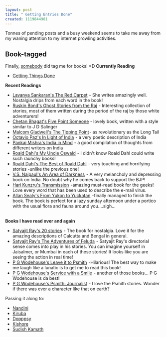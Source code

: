 ```yaml
--- 
layout: post
title: " Getting Entries Done"
created: 1119844981
---
```

<p>Tonnes of pending posts and a busy weekend seems to take me away from my waning attention to my internet prowling activities. </p><h2>Book-tagged</h2>
<p></p>Finally, <a href="http://deepak.jois.name">somebody</a> did tag me for books! =D 
<strong>Currently Reading</strong>
<ul><li><a href="http://www.amazon.com/exec/obidos/redirect?link_code=ur2&amp;camp=1789&amp;tag=nimbupani-20&amp;creative=9325&amp;path=tg/detail/-/0142000280?v=glance">Getting Things Done</a></li></ul>
<strong>Recent Readings</strong>
<ul><li><a href="http://www.amazon.com/exec/obidos/redirect?link_code=ur2&amp;camp=1789&amp;tag=nimbupani-20&amp;creative=9325&amp;path=ASIN/0385338171/qid=1119845986/sr=2-1/ref=pd_bbs_b_2_1">Lavanya Sankaran's The Red Carpet</a><img src="http://www.assoc-amazon.com/e/ir?t=nimbupani-20&amp;l=ur2&amp;o=1" width="1" height="1" alt="" style="border:none !important; margin:0px !important;" /> - She writes amazingly well. Nostalgia drips from each word in the book!</li><li><a href="http://www.amazon.com/exec/obidos/redirect?link_code=ur2&amp;camp=1789&amp;tag=nimbupani-20&amp;creative=9325&amp;path=tg/detail/-/8171679927/qid=1119847193/sr=1-5/ref=sr_1_5?v=glance%26s=books">Ruskin Bond's Ghost Stories from the Raj</a><img src="http://www.assoc-amazon.com/e/ir?t=nimbupani-20&amp;l=ur2&amp;o=1" width="1" height="1" alt="" style="border:none !important; margin:0px !important;" /> - Interesting collection of stories, most of them written during the period of the raj by those white adventurers!</li><li><a href="http://www.google.com/url?sa=U&start=1&q=http://www.fivepointsomeone.com/&e=747">Chetan Bhagat's Five Point Someone</a> - lovely book, written with a style similar to J D Salinger</li><li><a href="http://www.amazon.com/exec/obidos/redirect?link_code=ur2&amp;camp=1789&amp;tag=nimbupani-20&amp;creative=9325&amp;path=tg/detail/-/0316346624?v=glance">Malcom Gladwell's The Tipping Point</a><img src="http://www.assoc-amazon.com/e/ir?t=nimbupani-20&amp;l=ur2&amp;o=1" width="1" height="1" alt="" style="border:none !important; margin:0px !important;" />- as revolutionary as the Long Tail</li><li><a href="http://www.amazon.com/exec/obidos/redirect?link_code=ur2&amp;camp=1789&amp;tag=nimbupani-20&amp;creative=9325&amp;path=tg/detail/-/0151002223?v=glance">Octavio Paz's In Light of India</a><img src="http://www.assoc-amazon.com/e/ir?t=nimbupani-20&amp;l=ur2&amp;o=1" width="1" height="1"   alt="" style="border:none !important; margin:0px !important;" /> - a very poetic description of India</li><li><a href="http://www.amazon.com/exec/obidos/redirect?link_code=ur2&amp;camp=1789&amp;tag=nimbupani-20&amp;creative=9325&amp;path=tg/detail/-/0375727450?v=glance">Pankaj Mishra's India in Mind</a><img src="http://www.assoc-amazon.com/e/ir?t=nimbupani-20&amp;l=ur2&amp;o=1" width="1" height="1"   alt="" style="border:none !important; margin:0px !important;" /> - a good compilation of thoughts from different writers on India</li><li><a href="http://www.amazon.com/exec/obidos/redirect?link_code=ur2&amp;camp=1789&amp;tag=nimbupani-20&amp;creative=9325&amp;path=tg/detail/-/0140055770/ref=pd_sim_b_3?%5Fencoding=UTF8%26v=glance">Roald Dahl's My Uncle Oswald</a><img src="http://www.assoc-amazon.com/e/ir?t=nimbupani-20&amp;l=ur2&amp;o=1" width="1" height="1"   alt="" style="border:none !important; margin:0px !important;" /> - I didn't know Roald Dahl could write such raunchy books!</li><li><a href="http://www.amazon.com/exec/obidos/redirect?link_code=ur2&amp;camp=1789&amp;tag=nimbupani-20&amp;creative=9325&amp;path=tg/detail/-/0679729917/ref=sib_rdr_dp?%5Fencoding=UTF8%26no=283155%26me=ATVPDKIKX0DER%26st=books">Roald Dahl's The Best of Roald Dahl</a><img src="http://www.assoc-amazon.com/e/ir?t=nimbupani-20&amp;l=ur2&amp;o=1" width="1" height="1"   alt="" style="border:none !important; margin:0px !important;" /> - very touching and horrifying stories -unlike the previous one!</li><li><a href="http://www.amazon.com/exec/obidos/redirect?link_code=ur2&amp;camp=1789&amp;tag=nimbupani-20&amp;creative=9325&amp;path=tg/detail/-/0375708359?v=glance">V.S. Naipaul's An Area of Darkness</a><img src="http://www.assoc-amazon.com/e/ir?t=nimbupani-20&amp;l=ur2&amp;o=1" width="1" height="1"   alt="" style="border:none !important; margin:0px !important;" /> - A very melancholy and depressing book on India. No doubt why he comes back to support the BJP!</li><li><a href="http://www.amazon.com/exec/obidos/redirect?link_code=ur2&amp;camp=1789&amp;tag=nimbupani-20&amp;creative=9325&amp;path=tg/detail/-/0525947604/ref=pd_ecc_rvi_1?%5Fencoding=UTF8%26v=glance">Hari Kunzru's Transmission</a><img src="http://www.assoc-amazon.com/e/ir?t=nimbupani-20&amp;l=ur2&amp;o=1" width="1" height="1"   alt="" style="border:none !important; margin:0px !important;" /> -amazing must-read book for the geeks! Love every word that has been used to describe the e-mail virus.</li>
<li><a href="http://www.amazon.com/exec/obidos/redirect?link_code=ur2&amp;camp=1789&amp;tag=nimbupani-20&amp;creative=9325&amp;path=tg/detail/-/0436444798/qid=1119846626/sr=1-3/ref=sr_1_3?v=glance%26s=books">Allan Sealy's From Yukon to Yuckatan</a><img src="http://www.assoc-amazon.com/e/ir?t=nimbupani-20&amp;l=ur2&amp;o=1" width="1" height="1"   alt="" style="border:none !important; margin:0px !important;" /> -finally managed to finish the book. The book is perfect for a lazy sunday afternoon under a portico with the usual flora and fauna around you....sigh...</li></ul><br/><strong>Books I have read over and again</strong>
<ul><li><a href="http://www.amazon.com/exec/obidos/redirect?link_code=ur2&amp;camp=1789&amp;tag=nimbupani-20&amp;creative=9325&amp;path=tg/detail/-/0140156380/qid=1119846747/sr=1-34/ref=sr_1_34?v=glance%26s=books">Satyajit Ray's 20 stories</a><img src="http://www.assoc-amazon.com/e/ir?t=nimbupani-20&amp;l=ur2&amp;o=1" width="1" height="1"   alt="" style="border:none !important; margin:0px !important;" /> - The book for nostalgia. Love it for the amazing descriptions of Calcutta and Bengal in general.</li><li><a href="http://www.amazon.com/exec/obidos/redirect?link_code=ur2&amp;camp=1789&amp;tag=nimbupani-20&amp;creative=9325&amp;path=tg/detail/-/0143335790/qid=1119846747/sr=1-39/ref=sr_1_39?v=glance%26s=books">Satyajit Ray's The Adventures of Feluda</a><img src="http://www.assoc-amazon.com/e/ir?t=nimbupani-20&amp;l=ur2&amp;o=1" width="1" height="1"   alt="" style="border:none !important; margin:0px !important;" /> - Satyajit Ray's directorial sense comes into play in his stories. You can imagine yourself in Jaisalmer, or Mumbai in each of these stories! It looks like you are seeing the action in real time!</li><li><a href="http://www.amazon.com/exec/obidos/redirect?link_code=ur2&amp;camp=1789&amp;tag=nimbupani-20&amp;creative=9325&amp;path=tg/detail/-/158567432X/qid=1119846954/sr=1-1/ref=sr_1_1?v=glance%26s=books">P G Wodehouse's Leave it to Psmith</a><img src="http://www.assoc-amazon.com/e/ir?t=nimbupani-20&amp;l=ur2&amp;o=1" width="1" height="1"   alt="" style="border:none !important; margin:0px !important;" /> -Hilarious! The best way to make me laugh like a lunatic is to get me to read this book!</li><li><a href="http://www.amazon.com/exec/obidos/redirect?link_code=ur2&amp;camp=1789&amp;tag=nimbupani-20&amp;creative=9325&amp;path=tg/detail/-/0930330927?v=glance">P G Wodehouse's Service with a Smile</a><img src="http://www.assoc-amazon.com/e/ir?t=nimbupani-20&amp;l=ur2&amp;o=1" width="1" height="1"   alt="" style="border:none !important; margin:0px !important;" /> - another of those books... P G Wodehouse is da best!</li><li><a href="http://www.amazon.com/exec/obidos/redirect?link_code=ur2&amp;camp=1789&amp;tag=nimbupani-20&amp;creative=9325&amp;path=tg/detail/-/0140032142/qid=1119846954/sr=1-4/ref=sr_1_4?v=glance%26s=books">P G Wodehouse's Psmith: Journalist</a><img src="http://www.assoc-amazon.com/e/ir?t=nimbupani-20&amp;l=ur2&amp;o=1" width="1" height="1"   alt="" style="border:none !important; margin:0px !important;" /> - I love the Psmith stories. Wonder if there was ever a character like that on earth?</li></ul>Passing it along to:
<ul><li><a href="http://wendelin.blogspot.com">Nandini</a></li><li><a href="http://kiruba.com">Kiruba</a></li><li><a href="http://ifaqs.blogspot.com/">Dopppsy</a></li><li><a href="http://kishore.org/blog/">Kishore</a></li><li><a href="http://sudhishkamath.blogspot.com/">Sudish Kamath</a></li></ul>
